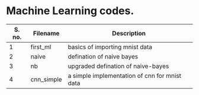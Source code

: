 # Machine Learning codes.
| S. no. | Filename | Description                    |
|--------|----------|--------------------------------|
| 1      | first_ml | basics of importing mnist data |
| 2      | naive    | defination of naive bayes      |
| 3      | nb       | upgraded defination of naive-bayes      |
|4|cnn_simple|a simple implementation of cnn for mnist data|
